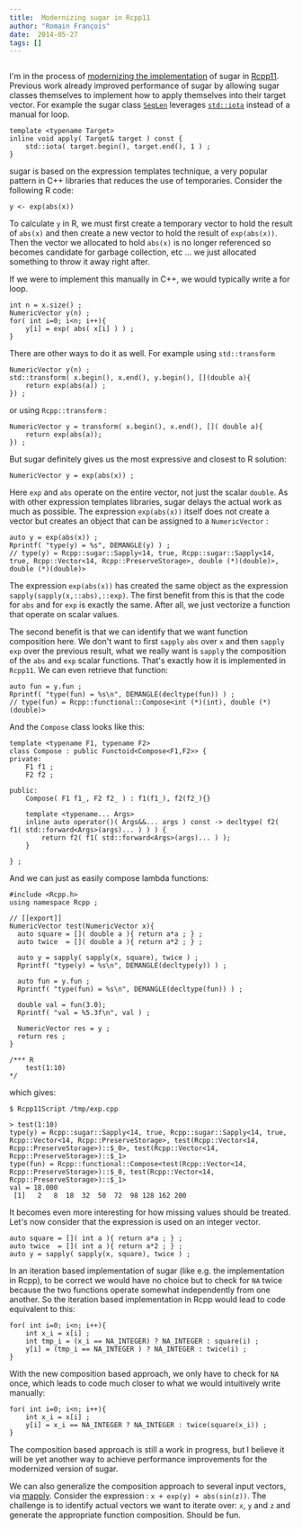```yaml
---
title:  Modernizing sugar in Rcpp11
author: "Romain François"
date:  2014-05-27
tags: []
---
```


<div class="post-content">
<p><img src="/web/20140531145511im_/http://blog.r-enthusiasts.com:80/content/images/2014/May/sugar.jpg" alt=""></p>

<p>I'm in the process of <a href="https://web.archive.org/web/20140531145511/https://github.com/Rcpp11/Rcpp11/issues/183">modernizing the implementation</a> of sugar in <a href="https://web.archive.org/web/20140531145511/https://github.com/Rcpp11/Rcpp11">Rcpp11</a>. Previous work already improved performance of sugar by allowing sugar classes themselves to implement how to apply themselves into their target vector. For example the sugar class <a href="https://web.archive.org/web/20140531145511/https://github.com/Rcpp11/Rcpp11/blob/master/inst/include/Rcpp/sugar/functions/seq_along.h#L7"><code>SeqLen</code></a> leverages <a href="https://web.archive.org/web/20140531145511/http://www.cplusplus.com/reference/numeric/iota/"><code>std::iota</code></a> instead of a manual for loop. </p>

<pre><code class="cpp">template &lt;typename Target&gt;  
inline void apply( Target&amp; target ) const {  
    std::iota( target.begin(), target.end(), 1 ) ;     
}
</code></pre>

<p>sugar is based on the expression templates technique, a very popular pattern in C++ libraries that reduces the use of temporaries. Consider the following R code: </p>

<pre><code class="R">y &lt;- exp(abs(x))  
</code></pre>

<p>To calculate <code>y</code> in R, we must first create a temporary vector to hold the result of <code>abs(x)</code> and then create a new vector to hold the result of <code>exp(abs(x))</code>. Then the vector we allocated to hold <code>abs(x)</code> is no longer referenced so becomes candidate for garbage collection, etc ... we just allocated something to throw it away right after. </p>

<p>If we were to implement this manually in C++, we would typically write a for loop. </p>

<pre><code class="cpp">int n = x.size() ;  
NumericVector y(n) ;  
for( int i=0; i&lt;n; i++){  
    y[i] = exp( abs( x[i] ) ) ;
}
</code></pre>

<p>There are other ways to do it as well. For example using <code>std::transform</code> </p>

<pre><code>NumericVector y(n) ;  
std::transform( x.begin(), x.end(), y.begin(), [](double a){  
    return exp(abs(a)) ;
}) ;
</code></pre>

<p>or using <code>Rcpp::transform</code> : </p>

<pre><code class="cpp">NumericVector y = transform( x.begin(), x.end(), []( double a){  
    return exp(abs(a));
}) ;
</code></pre>

<p>But sugar definitely gives us the most expressive and closest to R solution: </p>

<pre><code class="cpp">NumericVector y = exp(abs(x)) ;  
</code></pre>

<p>Here <code>exp</code> and <code>abs</code> operate on the entire vector, not just the scalar <code>double</code>. As with other expression templates libraries, sugar delays the actual work as much as possible. The expression <code>exp(abs(x))</code> itself does not create a vector but creates an object that can be assigned to a <code>NumericVector</code> : </p>

<pre><code class="cpp">auto y = exp(abs(x)) ;  
Rprintf( "type(y) = %s", DEMANGLE(y) ) ;  
// type(y) = Rcpp::sugar::Sapply&lt;14, true, Rcpp::sugar::Sapply&lt;14, true, Rcpp::Vector&lt;14, Rcpp::PreserveStorage&gt;, double (*)(double)&gt;, double (*)(double)&gt;
</code></pre>

<p>The expression <code>exp(abs(x))</code> has created the same object as the expression <code>sapply(sapply(x,::abs),::exp)</code>. The first benefit from this is that the code for <code>abs</code> and for <code>exp</code> is exactly the same. After all, we just vectorize a function that operate on scalar values. </p>

<p>The second benefit is that we can identify that we want function composition here. We don't want to first <code>sapply</code> <code>abs</code> over <code>x</code> and then <code>sapply</code> <code>exp</code> over the previous result, what we really want is <code>sapply</code> the composition of the <code>abs</code> and <code>exp</code> scalar functions. That's exactly how it is implemented in <code>Rcpp11</code>. We can even retrieve that function: </p>

<pre><code class="cpp">auto fun = y.fun ;  
Rprintf( "type(fun) = %s\n", DEMANGLE(decltype(fun)) ) ;  
// type(fun) = Rcpp::functional::Compose&lt;int (*)(int), double (*)(double)&gt;
</code></pre>

<p>And the <code>Compose</code> class looks like this: </p>

<pre><code class="cpp">template &lt;typename F1, typename F2&gt;  
class Compose : public Functoid&lt;Compose&lt;F1,F2&gt;&gt; {  
private:  
    F1 f1 ;
    F2 f2 ;

public:  
    Compose( F1 f1_, F2 f2_ ) : f1(f1_), f2(f2_){}

    template &lt;typename... Args&gt;
    inline auto operator()( Args&amp;&amp;... args ) const -&gt; decltype( f2( f1( std::forward&lt;Args&gt;(args)... ) ) ) {
        return f2( f1( std::forward&lt;Args&gt;(args)... ) );
    }

} ;
</code></pre>

<p>And we can just as easily compose lambda functions: </p>

<pre><code>#include &lt;Rcpp.h&gt;
using namespace Rcpp ;

// [[export]]
NumericVector test(NumericVector x){  
  auto square = []( double a ){ return a*a ; } ;
  auto twice  = []( double a ){ return a*2 ; } ; 

  auto y = sapply( sapply(x, square), twice ) ;
  Rprintf( "type(y) = %s\n", DEMANGLE(decltype(y)) ) ;

  auto fun = y.fun ;
  Rprintf( "type(fun) = %s\n", DEMANGLE(decltype(fun)) ) ;

  double val = fun(3.0);
  Rprintf( "val = %5.3f\n", val ) ;

  NumericVector res = y ;
  return res ;
}

/*** R
    test(1:10)
*/
</code></pre>

<p>which gives:</p>

<pre><code>$ Rcpp11Script /tmp/exp.cpp

&gt; test(1:10)
type(y) = Rcpp::sugar::Sapply&lt;14, true, Rcpp::sugar::Sapply&lt;14, true, Rcpp::Vector&lt;14, Rcpp::PreserveStorage&gt;, test(Rcpp::Vector&lt;14, Rcpp::PreserveStorage&gt;)::$_0&gt;, test(Rcpp::Vector&lt;14, Rcpp::PreserveStorage&gt;)::$_1&gt;  
type(fun) = Rcpp::functional::Compose&lt;test(Rcpp::Vector&lt;14, Rcpp::PreserveStorage&gt;)::$_0, test(Rcpp::Vector&lt;14, Rcpp::PreserveStorage&gt;)::$_1&gt;  
val = 18.000  
 [1]   2   8  18  32  50  72  98 128 162 200
</code></pre>

<p>It becomes even more interesting for how missing values should be treated. Let's now consider that the expression is used on an integer vector. </p>

<pre><code class="cpp">auto square = []( int a ){ return a*a ; } ;  
auto twice  = []( int a ){ return a*2 ; } ;  
auto y = sapply( sapply(x, square), twice ) ;  
</code></pre>

<p>In an iteration based implementation of sugar (like e.g. the implementation in Rcpp), to be correct we would have no choice but to check for <code>NA</code> twice because the two functions operate somewhat independently from one another. So the iteration based implementation in Rcpp would lead to code equivalent to this: </p>

<pre><code class="cpp">for( int i=0; i&lt;n; i++){  
    int x_i = x[i] ;
    int tmp_i = (x_i == NA_INTEGER) ? NA_INTEGER : square(i) ;
    y[i] = (tmp_i == NA_INTEGER ) ? NA_INTEGER : twice(i) ;
}
</code></pre>

<p>With the new composition based approach, we only have to check for <code>NA</code> once, which leads to code much closer to what we would intuitively write manually: </p>

<pre><code class="cpp">for( int i=0; i&lt;n; i++){  
    int x_i = x[i] ;
    y[i] = x_i == NA_INTEGER ? NA_INTEGER : twice(square(x_i)) ;
}
</code></pre>

<p>The composition based approach is still a work in progress, but I believe it will be yet another way to achieve performance improvements for the modernized version of sugar. </p>

<p>We can also generalize the composition approach to several input vectors, via <a href="https://web.archive.org/web/20140531145511/http://blog.r-enthusiasts.com/2014/05/22/using-mapply-in-rcpp11/">mapply</a>. Consider the expression : <code>x + exp(y) + abs(sin(z))</code>. The challenge is to identify actual vectors we want to iterate over: <code>x</code>, <code>y</code> and <code>z</code> and generate the appropriate function composition. Should be fun. </p>
</div>
